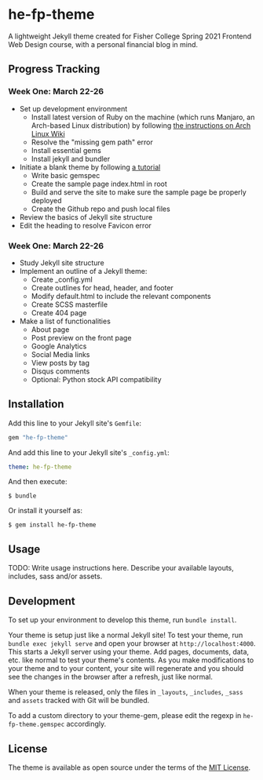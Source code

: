 # he-fp-theme

A lightweight Jekyll theme created for Fisher College Spring 2021 Frontend Web Design course, with a personal financial blog in mind.

## Progress Tracking

### Week One: March 22-26
- Set up development environment
  - Install latest version of Ruby on the machine (which runs Manjaro, an Arch-based Linux distribution) by following [the instructions on Arch Linux Wiki](https://wiki.archlinux.org/index.php/ruby)
  - Resolve the "missing gem path" error
  - Install essential gems
  - Install jekyll and bundler
- Initiate a blank theme by following [a tutorial](https://www.siteleaf.com/blog/making-your-first-jekyll-theme-part-2/)
  - Write basic gemspec
  - Create the sample page index.html in root
  - Build and serve the site to make sure the sample page be properly deployed
  - Create the Github repo and push local files
- Review the basics of Jekyll site structure
- Edit the heading to resolve Favicon error

### Week One: March 22-26
- Study Jekyll site structure
- Implement an outline of a Jekyll theme:
    - Create _config.yml
    - Create outlines for head, header, and footer
    - Modify default.html to include the relevant components
    - Create SCSS masterfile
    - Create 404 page
- Make a list of functionalities
    - About page
    - Post preview on the front page
    - Google Analytics
    - Social Media links
    - View posts by tag
    - Disqus comments
    - Optional: Python stock API compatibility

## Installation

Add this line to your Jekyll site's `Gemfile`:

```ruby
gem "he-fp-theme"
```

And add this line to your Jekyll site's `_config.yml`:

```yaml
theme: he-fp-theme
```

And then execute:

    $ bundle

Or install it yourself as:

    $ gem install he-fp-theme

## Usage

TODO: Write usage instructions here. Describe your available layouts, includes, sass and/or assets.

## Development

To set up your environment to develop this theme, run `bundle install`.

Your theme is setup just like a normal Jekyll site! To test your theme, run `bundle exec jekyll serve` and open your browser at `http://localhost:4000`. This starts a Jekyll server using your theme. Add pages, documents, data, etc. like normal to test your theme's contents. As you make modifications to your theme and to your content, your site will regenerate and you should see the changes in the browser after a refresh, just like normal.

When your theme is released, only the files in `_layouts`, `_includes`, `_sass` and `assets` tracked with Git will be bundled.

To add a custom directory to your theme-gem, please edit the regexp in `he-fp-theme.gemspec` accordingly.

## License

The theme is available as open source under the terms of the [MIT License](https://opensource.org/licenses/MIT).

